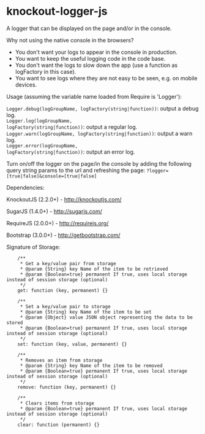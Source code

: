 knockout-logger-js
==================

A logger that can be displayed on the page and/or in the console.

Why not using the native console in the browsers?
<ul>
   <li>You don't want your logs to appear in the console in production.</li> 
   <li>You want to keep the useful logging code in the code base.</li>
   <li>You don't want the logs to slow down the app (use a function as logFactory in this case).</li>
   <li>You want to see logs where they are not easy to be seen, e.g. on mobile devices.</li>
</ul>

Usage (assuming the variable name loaded from Require is 'Logger'):

<code>Logger.debug(logGroupName, logFactory(string|function))</code>: output a debug log.<br />
<code>Logger.log(logGroupName, logFactory(string|function))</code>: output a regular log.<br />
<code>Logger.warn(logGroupName, logFactory(string|function))</code>: output a warn log.<br />
<code>Logger.error(logGroupName, logFactory(string|function))</code>: output an error log.<br />

Turn on/off the logger on the page/in the console by adding the following query string params to the url and refreshing the page:
<code>?logger=[true|false]&console=[true|false]</code>


Dependencies:

KnockoutJS (2.2.0+) - http://knockoutjs.com/

SugarJS (1.4.0+) - http://sugarjs.com/

RequireJS (2.0.0+) - http://requirejs.org/

Bootstrap (3.0.0+) - http://getbootstrap.com/

Signature of Storage:

        /**
         * Get a key/value pair from storage
         * @param {String} key Name of the item to be retrieved
         * @param {Boolean=true} permanent If true, uses local storage instead of session storage (optional)
         */
        get: function (key, permanent) {}
        
        /**
         * Set a key/value pair to storage
         * @param {String} key Name of the item to be set
         * @param {Object} value JSON object representing the data to be stored
         * @param {Boolean=true} permanent If true, uses local storage instead of session storage (optional)
         */
        set: function (key, value, permanent) {}
        
        /**
         * Removes an item from storage
         * @param {String} key Name of the item to be removed
         * @param {Boolean=true} permanent If true, uses local storage instead of session storage (optional)
         */
        remove: function (key, permanent) {}
        
        /**
         * Clears items from storage
         * @param {Boolean=true} permanent If true, uses local storage instead of session storage (optional)
         */
        clear: function (permanent) {}
